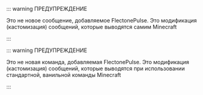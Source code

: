<!-- #region message -->
::: warning ПРЕДУПРЕЖДЕНИЕ

Это не новое сообщение, добавляемое FlectonePulse. Это модификация (кастомизация) сообщений, которые выводятся самим Minecraft

:::
<!-- #endregion message -->

<!-- #region command -->
::: warning ПРЕДУПРЕЖДЕНИЕ

Это не новая команда, добавляемая FlectonePulse. Это модификация (кастомизация) сообщений, которые выводятся при использовании стандартной, ванильной команды Minecraft

:::
<!-- #endregion command -->
